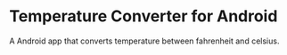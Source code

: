 # Temperature Converter for Android

A Android app that converts temperature between fahrenheit and celsius.  
